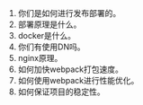 1. 你们是如何进行发布部署的。
2. 部署原理是什么。
3. docker是什么。
4. 你们有使用DN吗。
5. nginx原理。
6. 如何加快webpack打包速度。
7. 如何使用webpack进行性能优化。
9. 如何保证项目的稳定性。
